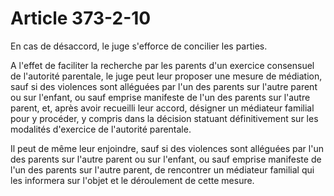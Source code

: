 # Article 373-2-10

En cas de désaccord, le juge s'efforce de concilier les parties.

A l'effet de faciliter la recherche par les parents d'un exercice consensuel de l'autorité parentale, le juge peut leur proposer une mesure de médiation, sauf si des violences sont alléguées par l'un des parents sur l'autre parent ou sur l'enfant, ou sauf emprise manifeste de l'un des parents sur l'autre parent, et, après avoir recueilli leur accord, désigner un médiateur familial pour y procéder, y compris dans la décision statuant définitivement sur les modalités d'exercice de l'autorité parentale.

Il peut de même leur enjoindre, sauf si des violences sont alléguées par l'un des parents sur l'autre parent ou sur l'enfant, ou sauf emprise manifeste de l'un des parents sur l'autre parent, de rencontrer un médiateur familial qui les informera sur l'objet et le déroulement de cette mesure.
